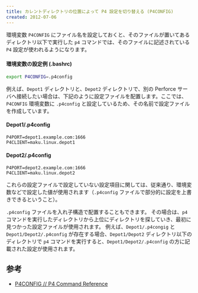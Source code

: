 ```yaml
---
title: カレントディレクトリの位置によって P4 設定を切り替える (P4CONFIG)
created: 2012-07-06
---
```


環境変数 `P4CONFIG` にファイル名を設定しておくと、そのファイルが置いてあるディレクトリ以下で実行した `p4` コマンドでは、そのファイルに記述されている `P4` 設定が使われるようになります。

#### 環境変数の設定例 (.bashrc)

~~~ bash
export P4CONFIG=.p4config
~~~

例えば、`Depot1` ディレクトリと、`Depot2` ディレクトリで、別の Perforce サーバへ接続したい場合は、下記のように設定ファイルを配置します。ここでは、`P4CONFIG` 環境変数に `.p4config` と設定しているため、その名前で設定ファイルを作成しています。

#### Depot1/.p4config

~~~
P4PORT=depot1.example.com:1666
P4CLIENT=maku.linux.depot1
~~~

#### Depot2/.p4config

~~~
P4PORT=depot2.example.com:1666
P4CLIENT=maku.linux.depot2
~~~

これらの設定ファイルで設定していない設定項目に関しては、従来通り、環境変数などで設定した値が使用されます（`.p4config` ファイルで部分的に設定を上書きできるということ）。

`.p4config` ファイルを入れ子構造で配置することもできます。
その場合は、`p4` コマンドを実行したディレクトリから上位にディレクトリを探していき、最初に見つかった設定ファイルが使用されます。
例えば、`Depot1/.p4congig` と `Depot1/Depot2/.p4config` が存在する場合、`Depot1/Depot2` ディレクトリ以下のディレクトリで `p4` コマンドを実行すると、`Depot1/Depot2/.p4config` の方に記載された設定が使用されます。


参考
----

- [P4CONFIG // P4 Command Reference](http://www.perforce.com/perforce/doc.current/manuals/cmdref/env.P4CONFIG.html)


